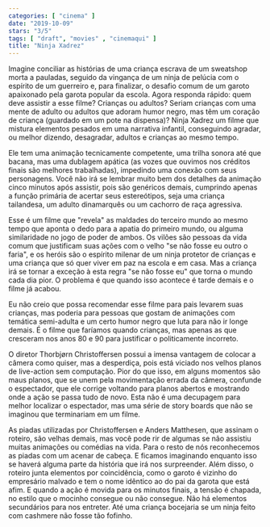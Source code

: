 ```yaml
---
categories: [ "cinema" ]
date: "2019-10-09"
stars: "3/5"
tags: [ "draft", "movies" , "cinemaqui" ]
title: "Ninja Xadrez"
---
```

Imagine conciliar as histórias de uma criança escrava de um sweatshop
morta a pauladas, seguido da vingança de um ninja de pelúcia com o
espírito de um guerreiro e, para finalizar, o desafio comum de um garoto
apaixonado pela garota popular da escola. Agora responda rápido: quem
deve assistir a esse filme? Crianças ou adultos? Seriam crianças com uma
mente de adulto ou adultos que adoram humor negro, mas têm um coração
de criança (guardado em um pote na dispensa)? Ninja Xadrez um filme que
mistura elementos pesados em uma narrativa infantil, conseguindo agradar,
ou melhor dizendo, desagradar, adultos e crianças ao mesmo tempo.

Ele tem uma animação tecnicamente competente, uma trilha sonora
até que bacana, mas uma dublagem apática (as vozes que ouvimos nos
créditos finais são melhores trabalhadas), impedindo uma conexão com
seus personagens. Você não irá se lembrar muito bem dos detalhes da
animação cinco minutos após assistir, pois são genéricos demais,
cumprindo apenas a função primária de acertar seus estereótipos,
seja uma criança tailandesa, um adulto dinamarquês ou um cachorro de
raça agressiva.

Esse é um filme que "revela" as maldades do terceiro mundo ao mesmo tempo
que aponta o dedo para a apatia do primeiro mundo, ou alguma similaridade
no jogo de poder de ambos. Os vilões são pessoas da vida comum que
justificam suas ações com o velho "se não fosse eu outro o faria",
e os heróis são o espírito milenar de um ninja protetor de crianças
e uma criança que só quer viver em paz na escola e em casa. Mas a
criança irá se tornar a exceção à esta regra "se não fosse eu"
que torna o mundo cada dia pior. O problema é que quando isso acontece
é tarde demais e o filme já acabou.

Eu não creio que possa recomendar esse filme para pais levarem suas
crianças, mas poderia para pessoas que gostam de animações com
temática semi-adulta e um certo humor negro que luta para não ir longe
demais. É o filme que faríamos quando crianças, mas apenas as que
cresceram nos anos 80 e 90 para justificar o politicamente incorreto.

O diretor Thorbjørn Christoffersen possui a imensa vantagem de colocar
a câmera como quiser, mas a desperdiça, pois está viciado nos velhos
planos de live-action sem computação. Pior do que isso, em alguns
momentos são maus planos, que se unem pela movimentação errada da
câmera, confunde o espectador, que ele corrige voltando para planos
abertos e mostrando onde a ação se passa tudo de novo. Esta não é
uma decupagem para melhor localizar o espectador, mas uma série de
story boards que não se imaginou que terminariam em um filme.

As piadas utilizadas por Christoffersen e Anders Matthesen, que assinam
o roteiro, são velhas demais, mas você pode rir de algumas se não
assistiu muitas animações ou comédias na vida. Para o resto de nós
reconhecemos as piadas com um acenar de cabeça. E ficamos imaginando
enquanto isso se haverá alguma parte da história que irá nos
surpreender. Além disso, o roteiro junta elementos por coincidência,
como o garoto é vizinho do empresário malvado e tem o nome idêntico
ao do pai da garota que está afim. E quando a ação é movida para os
minutos finais, a tensão é chapada, no estilo que o mocinho consegue ou
não consegue. Não há elementos secundários para nos entreter. Até
uma criança bocejaria se um ninja feito com cashmere não fosse tão
fofinho.

